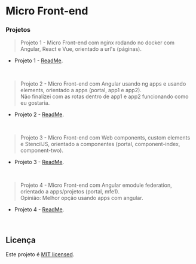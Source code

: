 # Micro Front-end

### Projetos

> Projeto 1 - Micro Front-end com nginx rodando no docker com Angular, React e Vue, orientado a url's (páginas).

- Projeto 1 - [ReadMe](./project-one/README.md).

  <br>

> Projeto 2 - Micro Front-end com Angular usando ng apps e usando elements, orientado a apps (portal, app1 e app2).<br />
> Não finalizei com as rotas dentro de app1 e app2 funcionando como eu gostaria.

- Projeto 2 - [ReadMe](./project-two/README.md).

  <br>

> Projeto 3 - Micro Front-end com Web components, custom elements e StencilJS, orientado a componentes (portal, component-index, component-two).

- Projeto 3 - [ReadMe](./project-three/README.md).

  <br>

> Projeto 4 - Micro Front-end com Angular emodule federation, orientado a apps/projetos (portal, mfe1).<br />
> Opinião: Melhor opção usando apps com angular.

- Projeto 4 - [ReadMe](./project-four/README.md).

  <br>

## Licença

Este projeto é [MIT licensed](./LICENSE).
